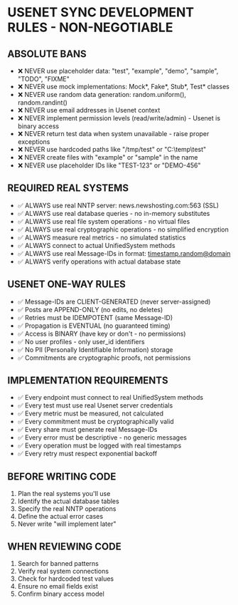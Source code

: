 # USENET SYNC DEVELOPMENT RULES - NON-NEGOTIABLE

## ABSOLUTE BANS
- ❌ NEVER use placeholder data: "test", "example", "demo", "sample", "TODO", "FIXME"
- ❌ NEVER use mock implementations: Mock*, Fake*, Stub*, Test* classes
- ❌ NEVER use random data generation: random.uniform(), random.randint()
- ❌ NEVER use email addresses in Usenet context
- ❌ NEVER implement permission levels (read/write/admin) - Usenet is binary access
- ❌ NEVER return test data when system unavailable - raise proper exceptions
- ❌ NEVER use hardcoded paths like "/tmp/test" or "C:\\temp\\test"
- ❌ NEVER create files with "example" or "sample" in the name
- ❌ NEVER use placeholder IDs like "TEST-123" or "DEMO-456"

## REQUIRED REAL SYSTEMS
- ✅ ALWAYS use real NNTP server: news.newshosting.com:563 (SSL)
- ✅ ALWAYS use real database queries - no in-memory substitutes
- ✅ ALWAYS use real file system operations - no virtual files
- ✅ ALWAYS use real cryptographic operations - no simplified encryption
- ✅ ALWAYS measure real metrics - no simulated statistics
- ✅ ALWAYS connect to actual UnifiedSystem methods
- ✅ ALWAYS use real Message-IDs in format: <timestamp.random@domain>
- ✅ ALWAYS verify operations with actual database state

## USENET ONE-WAY RULES
- ✅ Message-IDs are CLIENT-GENERATED (never server-assigned)
- ✅ Posts are APPEND-ONLY (no edits, no deletes)
- ✅ Retries must be IDEMPOTENT (same Message-ID)
- ✅ Propagation is EVENTUAL (no guaranteed timing)
- ✅ Access is BINARY (have key or don't - no permissions)
- ✅ No user profiles - only user_id identifiers
- ✅ No PII (Personally Identifiable Information) storage
- ✅ Commitments are cryptographic proofs, not permissions

## IMPLEMENTATION REQUIREMENTS
- ✅ Every endpoint must connect to real UnifiedSystem methods
- ✅ Every test must use real Usenet server credentials
- ✅ Every metric must be measured, not calculated
- ✅ Every commitment must be cryptographically valid
- ✅ Every share must generate real Message-IDs
- ✅ Every error must be descriptive - no generic messages
- ✅ Every operation must be logged with real timestamps
- ✅ Every retry must respect exponential backoff

## BEFORE WRITING CODE
1. Plan the real systems you'll use
2. Identify the actual database tables
3. Specify the real NNTP operations
4. Define the actual error cases
5. Never write "will implement later"

## WHEN REVIEWING CODE
1. Search for banned patterns
2. Verify real system connections
3. Check for hardcoded test values
4. Ensure no email fields exist
5. Confirm binary access model